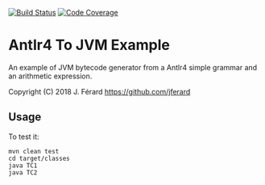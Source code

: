 [![Build Status](https://travis-ci.org/jferard/antlr4-to-jvm-example.svg?branch=master)](https://travis-ci.org/jferard/fastods)
[![Code Coverage](https://img.shields.io/codecov/c/github/jferard/antlr4-to-jvm-example/master.svg)](https://codecov.io/github/jferard/antlr4-to-jvm-example?branch=master)

# Antlr4 To JVM Example

An example of JVM bytecode generator from a Antlr4
simple grammar and an arithmetic expression.

Copyright (C) 2018 J. Férard <https://github.com/jferard>

## Usage

To test it:

    mvn clean test
    cd target/classes
    java TC1
    java TC2    
